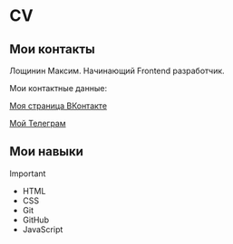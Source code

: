 # CV

## Мои контакты

Лощинин Максим. Начинающий Frontend разработчик.

Мои контактные данные:

[Моя страница ВКонтакте](https://vk.com/id426876453)

[Мой Телеграм](https://t.me/MaximRus91)

## Мои навыки

> [!IMPORTANT]
> - HTML
> - CSS
> - Git
> - GitHub
> - JavaScript

